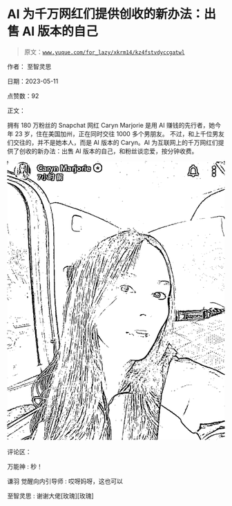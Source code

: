 # AI 为千万网红们提供创收的新办法：出售 AI 版本的自己

> 原文：[`www.yuque.com/for_lazy/xkrm14/kz4fstvdyccgatwl`](https://www.yuque.com/for_lazy/xkrm14/kz4fstvdyccgatwl)

作者： 至智灵思

日期：2023-05-11

点赞数：92

正文：

拥有 180 万粉丝的 Sn­a­p­c­h­at 网红 Ca­r­yn Ma­r­j­o­r­ie 是用 AI 赚钱的先行者，她今年 23 岁，住在美国加州，正在同时交往 1000 多个男朋友。 不过，和上千位男友们交往的，并不是她本人，而是 AI 版本的 Ca­r­yn。AI 为互联网上的千万网红们提供了创收的新办法：出售 AI 版本的自己，和粉丝谈恋爱，按分钟收费。

![](img/5e23bb93800d18fbaa640b75c0db82c7.png)  

评论区：

万能神 : 秒！

谦羽 觉醒向内引导师 : 哎呀妈呀，这也可以

至智灵思 : 谢谢大佬[玫瑰][玫瑰]

